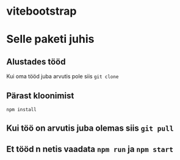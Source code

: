 # vitebootstrap
# Selle paketi juhis  

## Alustades tööd  
Kui oma tööd juba arvutis pole siis `git clone`

## Pärast kloonimist  
`npm install`  

## Kui töö on arvutis juba olemas siis `git pull`  

## Et tööd n netis vaadata `npm run` ja `npm start`